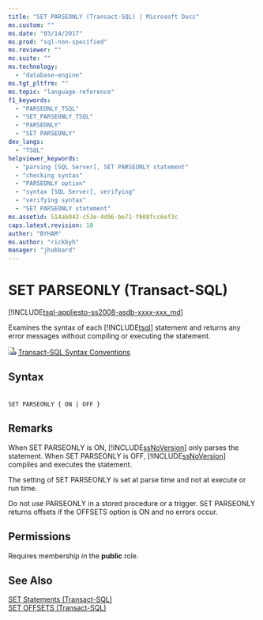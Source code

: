 ```yaml
---
title: "SET PARSEONLY (Transact-SQL) | Microsoft Docs"
ms.custom: ""
ms.date: "03/14/2017"
ms.prod: "sql-non-specified"
ms.reviewer: ""
ms.suite: ""
ms.technology: 
  - "database-engine"
ms.tgt_pltfrm: ""
ms.topic: "language-reference"
f1_keywords: 
  - "PARSEONLY_TSQL"
  - "SET_PARSEONLY_TSQL"
  - "PARSEONLY"
  - "SET PARSEONLY"
dev_langs: 
  - "TSQL"
helpviewer_keywords: 
  - "parsing [SQL Server], SET PARSEONLY statement"
  - "checking syntax"
  - "PARSEONLY option"
  - "syntax [SQL Server], verifying"
  - "verifying syntax"
  - "SET PARSEONLY statement"
ms.assetid: 514ab042-c53e-4d96-be71-fb08fcc6ef3c
caps.latest.revision: 18
author: "BYHAM"
ms.author: "rickbyh"
manager: "jhubbard"
---
```

# SET PARSEONLY (Transact-SQL)
[!INCLUDE[tsql-appliesto-ss2008-asdb-xxxx-xxx_md](../../includes/tsql-appliesto-ss2008-asdb-xxxx-xxx-md.md)]

  Examines the syntax of each [!INCLUDE[tsql](../../includes/tsql-md.md)] statement and returns any error messages without compiling or executing the statement.  
  
 ![Topic link icon](../../database-engine/configure-windows/media/topic-link.gif "Topic link icon") [Transact-SQL Syntax Conventions](../../t-sql/language-elements/transact-sql-syntax-conventions-transact-sql.md)  
  
## Syntax  
  
```  
  
SET PARSEONLY { ON | OFF }  
```  
  
## Remarks  
 When SET PARSEONLY is ON, [!INCLUDE[ssNoVersion](../../includes/ssnoversion-md.md)] only parses the statement. When SET PARSEONLY is OFF, [!INCLUDE[ssNoVersion](../../includes/ssnoversion-md.md)] compiles and executes the statement.  
  
 The setting of SET PARSEONLY is set at parse time and not at execute or run time.  
  
 Do not use PARSEONLY in a stored procedure or a trigger. SET PARSEONLY returns offsets if the OFFSETS option is ON and no errors occur.  
  
## Permissions  
 Requires membership in the **public** role.  
  
## See Also  
 [SET Statements &#40;Transact-SQL&#41;](../../t-sql/statements/set-statements-transact-sql.md)   
 [SET OFFSETS &#40;Transact-SQL&#41;](../../t-sql/statements/set-offsets-transact-sql.md)  
  
  
